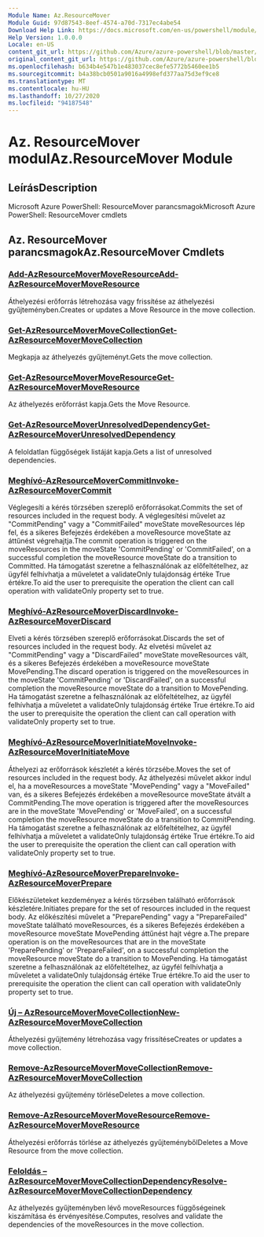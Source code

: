 ```yaml
---
Module Name: Az.ResourceMover
Module Guid: 97d87543-8eef-4574-a70d-7317ec4abe54
Download Help Link: https://docs.microsoft.com/en-us/powershell/module/az.resourcemover
Help Version: 1.0.0.0
Locale: en-US
content_git_url: https://github.com/Azure/azure-powershell/blob/master/src/ResourceMover/help/Az.ResourceMover.md
original_content_git_url: https://github.com/Azure/azure-powershell/blob/master/src/ResourceMover/help/Az.ResourceMover.md
ms.openlocfilehash: b634b4e547b1e483037cec8efe5772b5460ee1b5
ms.sourcegitcommit: b4a38bcb0501a9016a4998efd377aa75d3ef9ce8
ms.translationtype: MT
ms.contentlocale: hu-HU
ms.lasthandoff: 10/27/2020
ms.locfileid: "94187548"
---
```

# <span data-ttu-id="abcdc-101">Az. ResourceMover modul</span><span class="sxs-lookup"><span data-stu-id="abcdc-101">Az.ResourceMover Module</span></span>
## <span data-ttu-id="abcdc-102">Leírás</span><span class="sxs-lookup"><span data-stu-id="abcdc-102">Description</span></span>
<span data-ttu-id="abcdc-103">Microsoft Azure PowerShell: ResourceMover parancsmagok</span><span class="sxs-lookup"><span data-stu-id="abcdc-103">Microsoft Azure PowerShell: ResourceMover cmdlets</span></span>

## <span data-ttu-id="abcdc-104">Az. ResourceMover parancsmagok</span><span class="sxs-lookup"><span data-stu-id="abcdc-104">Az.ResourceMover Cmdlets</span></span>
### [<span data-ttu-id="abcdc-105">Add-AzResourceMoverMoveResource</span><span class="sxs-lookup"><span data-stu-id="abcdc-105">Add-AzResourceMoverMoveResource</span></span>](Add-AzResourceMoverMoveResource.md)
<span data-ttu-id="abcdc-106">Áthelyezési erőforrás létrehozása vagy frissítése az áthelyezési gyűjteményben.</span><span class="sxs-lookup"><span data-stu-id="abcdc-106">Creates or updates a Move Resource in the move collection.</span></span>

### [<span data-ttu-id="abcdc-107">Get-AzResourceMoverMoveCollection</span><span class="sxs-lookup"><span data-stu-id="abcdc-107">Get-AzResourceMoverMoveCollection</span></span>](Get-AzResourceMoverMoveCollection.md)
<span data-ttu-id="abcdc-108">Megkapja az áthelyezés gyűjteményt.</span><span class="sxs-lookup"><span data-stu-id="abcdc-108">Gets the move collection.</span></span>

### [<span data-ttu-id="abcdc-109">Get-AzResourceMoverMoveResource</span><span class="sxs-lookup"><span data-stu-id="abcdc-109">Get-AzResourceMoverMoveResource</span></span>](Get-AzResourceMoverMoveResource.md)
<span data-ttu-id="abcdc-110">Az áthelyezés erőforrást kapja.</span><span class="sxs-lookup"><span data-stu-id="abcdc-110">Gets the Move Resource.</span></span>

### [<span data-ttu-id="abcdc-111">Get-AzResourceMoverUnresolvedDependency</span><span class="sxs-lookup"><span data-stu-id="abcdc-111">Get-AzResourceMoverUnresolvedDependency</span></span>](Get-AzResourceMoverUnresolvedDependency.md)
<span data-ttu-id="abcdc-112">A feloldatlan függőségek listáját kapja.</span><span class="sxs-lookup"><span data-stu-id="abcdc-112">Gets a list of unresolved dependencies.</span></span>

### [<span data-ttu-id="abcdc-113">Meghívó-AzResourceMoverCommit</span><span class="sxs-lookup"><span data-stu-id="abcdc-113">Invoke-AzResourceMoverCommit</span></span>](Invoke-AzResourceMoverCommit.md)
<span data-ttu-id="abcdc-114">Véglegesíti a kérés törzsében szereplő erőforrásokat.</span><span class="sxs-lookup"><span data-stu-id="abcdc-114">Commits the set of resources included in the request body.</span></span>
<span data-ttu-id="abcdc-115">A véglegesítési művelet az "CommitPending" vagy a "CommitFailed" moveState moveResources lép fel, és a sikeres Befejezés érdekében a moveResource moveState az áttűnést végrehajtja.</span><span class="sxs-lookup"><span data-stu-id="abcdc-115">The commit operation is triggered on the moveResources in the moveState 'CommitPending' or 'CommitFailed', on a successful completion the moveResource moveState do a transition to Committed.</span></span>
<span data-ttu-id="abcdc-116">Ha támogatást szeretne a felhasználónak az előfeltételhez, az ügyfél felhívhatja a műveletet a validateOnly tulajdonság értéke True értékre.</span><span class="sxs-lookup"><span data-stu-id="abcdc-116">To aid the user to prerequisite the operation the client can call operation with validateOnly property set to true.</span></span>

### [<span data-ttu-id="abcdc-117">Meghívó-AzResourceMoverDiscard</span><span class="sxs-lookup"><span data-stu-id="abcdc-117">Invoke-AzResourceMoverDiscard</span></span>](Invoke-AzResourceMoverDiscard.md)
<span data-ttu-id="abcdc-118">Elveti a kérés törzsében szereplő erőforrásokat.</span><span class="sxs-lookup"><span data-stu-id="abcdc-118">Discards the set of resources included in the request body.</span></span>
<span data-ttu-id="abcdc-119">Az elvetési művelet az "CommitPending" vagy a "DiscardFailed" moveState moveResources vált, és a sikeres Befejezés érdekében a moveResource moveState MovePending.</span><span class="sxs-lookup"><span data-stu-id="abcdc-119">The discard operation is triggered on the moveResources in the moveState 'CommitPending' or 'DiscardFailed', on a successful completion the moveResource moveState do a transition to MovePending.</span></span>
<span data-ttu-id="abcdc-120">Ha támogatást szeretne a felhasználónak az előfeltételhez, az ügyfél felhívhatja a műveletet a validateOnly tulajdonság értéke True értékre.</span><span class="sxs-lookup"><span data-stu-id="abcdc-120">To aid the user to prerequisite the operation the client can call operation with validateOnly property set to true.</span></span>

### [<span data-ttu-id="abcdc-121">Meghívó-AzResourceMoverInitiateMove</span><span class="sxs-lookup"><span data-stu-id="abcdc-121">Invoke-AzResourceMoverInitiateMove</span></span>](Invoke-AzResourceMoverInitiateMove.md)
<span data-ttu-id="abcdc-122">Áthelyezi az erőforrások készletét a kérés törzsébe.</span><span class="sxs-lookup"><span data-stu-id="abcdc-122">Moves the set of resources included in the request body.</span></span>
<span data-ttu-id="abcdc-123">Az áthelyezési művelet akkor indul el, ha a moveResources a moveState "MovePending" vagy a "MoveFailed" van, és a sikeres Befejezés érdekében a moveResource moveState átvált a CommitPending.</span><span class="sxs-lookup"><span data-stu-id="abcdc-123">The move operation is triggered after the moveResources are in the moveState 'MovePending' or 'MoveFailed', on a successful completion the moveResource moveState do a transition to CommitPending.</span></span>
<span data-ttu-id="abcdc-124">Ha támogatást szeretne a felhasználónak az előfeltételhez, az ügyfél felhívhatja a műveletet a validateOnly tulajdonság értéke True értékre.</span><span class="sxs-lookup"><span data-stu-id="abcdc-124">To aid the user to prerequisite the operation the client can call operation with validateOnly property set to true.</span></span>

### [<span data-ttu-id="abcdc-125">Meghívó-AzResourceMoverPrepare</span><span class="sxs-lookup"><span data-stu-id="abcdc-125">Invoke-AzResourceMoverPrepare</span></span>](Invoke-AzResourceMoverPrepare.md)
<span data-ttu-id="abcdc-126">Előkészületeket kezdeményez a kérés törzsében található erőforrások készletére.</span><span class="sxs-lookup"><span data-stu-id="abcdc-126">Initiates prepare for the set of resources included in the request body.</span></span>
<span data-ttu-id="abcdc-127">Az előkészítési művelet a "PreparePending" vagy a "PrepareFailed" moveState található moveResources, és a sikeres Befejezés érdekében a moveResource moveState MovePending áttűnést hajt végre a.</span><span class="sxs-lookup"><span data-stu-id="abcdc-127">The prepare operation is on the moveResources that are in the moveState 'PreparePending' or 'PrepareFailed', on a successful completion the moveResource moveState do a transition to MovePending.</span></span>
<span data-ttu-id="abcdc-128">Ha támogatást szeretne a felhasználónak az előfeltételhez, az ügyfél felhívhatja a műveletet a validateOnly tulajdonság értéke True értékre.</span><span class="sxs-lookup"><span data-stu-id="abcdc-128">To aid the user to prerequisite the operation the client can call operation with validateOnly property set to true.</span></span>

### [<span data-ttu-id="abcdc-129">Új – AzResourceMoverMoveCollection</span><span class="sxs-lookup"><span data-stu-id="abcdc-129">New-AzResourceMoverMoveCollection</span></span>](New-AzResourceMoverMoveCollection.md)
<span data-ttu-id="abcdc-130">Áthelyezési gyűjtemény létrehozása vagy frissítése</span><span class="sxs-lookup"><span data-stu-id="abcdc-130">Creates or updates a move collection.</span></span>

### [<span data-ttu-id="abcdc-131">Remove-AzResourceMoverMoveCollection</span><span class="sxs-lookup"><span data-stu-id="abcdc-131">Remove-AzResourceMoverMoveCollection</span></span>](Remove-AzResourceMoverMoveCollection.md)
<span data-ttu-id="abcdc-132">Az áthelyezési gyűjtemény törlése</span><span class="sxs-lookup"><span data-stu-id="abcdc-132">Deletes a move collection.</span></span>

### [<span data-ttu-id="abcdc-133">Remove-AzResourceMoverMoveResource</span><span class="sxs-lookup"><span data-stu-id="abcdc-133">Remove-AzResourceMoverMoveResource</span></span>](Remove-AzResourceMoverMoveResource.md)
<span data-ttu-id="abcdc-134">Áthelyezési erőforrás törlése az áthelyezés gyűjteményből</span><span class="sxs-lookup"><span data-stu-id="abcdc-134">Deletes a Move Resource from the move collection.</span></span>

### [<span data-ttu-id="abcdc-135">Feloldás – AzResourceMoverMoveCollectionDependency</span><span class="sxs-lookup"><span data-stu-id="abcdc-135">Resolve-AzResourceMoverMoveCollectionDependency</span></span>](Resolve-AzResourceMoverMoveCollectionDependency.md)
<span data-ttu-id="abcdc-136">Az áthelyezés gyűjteményben lévő moveResources függőségeinek kiszámítása és érvényesítése.</span><span class="sxs-lookup"><span data-stu-id="abcdc-136">Computes, resolves and validate the dependencies of the moveResources in the move collection.</span></span>

